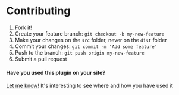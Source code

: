 # Contributing

1. Fork it!
2. Create your feature branch: `git checkout -b my-new-feature`
3. Make your changes on the `src` folder, never on the `dist` folder
4. Commit your changes: `git commit -m 'Add some feature'`
5. Push to the branch: `git push origin my-new-feature`
6. Submit a pull request

#### Have you used this plugin on your site?

[Let me know!](https://github.com/tariqkhan-co-uk/TabaKordion/wiki/Sites) It's interesting to see where and how you have used it
